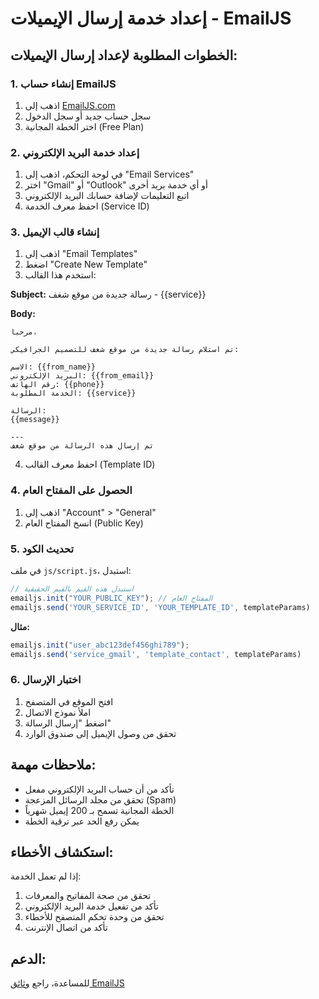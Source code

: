 # إعداد خدمة إرسال الإيميلات - EmailJS

## الخطوات المطلوبة لإعداد إرسال الإيميلات:

### 1. إنشاء حساب EmailJS
1. اذهب إلى [EmailJS.com](https://www.emailjs.com/)
2. سجل حساب جديد أو سجل الدخول
3. اختر الخطة المجانية (Free Plan)

### 2. إعداد خدمة البريد الإلكتروني
1. في لوحة التحكم، اذهب إلى "Email Services"
2. اختر "Gmail" أو "Outlook" أو أي خدمة بريد أخرى
3. اتبع التعليمات لإضافة حسابك البريد الإلكتروني
4. احفظ معرف الخدمة (Service ID)

### 3. إنشاء قالب الإيميل
1. اذهب إلى "Email Templates"
2. اضغط "Create New Template"
3. استخدم هذا القالب:

**Subject:** رسالة جديدة من موقع شغف - {{service}}

**Body:**
```
مرحباً،

تم استلام رسالة جديدة من موقع شغف للتصميم الجرافيكي:

الاسم: {{from_name}}
البريد الإلكتروني: {{from_email}}
رقم الهاتف: {{phone}}
الخدمة المطلوبة: {{service}}

الرسالة:
{{message}}

---
تم إرسال هذه الرسالة من موقع شغف
```

4. احفظ معرف القالب (Template ID)

### 4. الحصول على المفتاح العام
1. اذهب إلى "Account" > "General"
2. انسخ المفتاح العام (Public Key)

### 5. تحديث الكود
في ملف `js/script.js`، استبدل:

```javascript
// استبدل هذه القيم بالقيم الحقيقية
emailjs.init("YOUR_PUBLIC_KEY"); // المفتاح العام
emailjs.send('YOUR_SERVICE_ID', 'YOUR_TEMPLATE_ID', templateParams)
```

**مثال:**
```javascript
emailjs.init("user_abc123def456ghi789");
emailjs.send('service_gmail', 'template_contact', templateParams)
```

### 6. اختبار الإرسال
1. افتح الموقع في المتصفح
2. املأ نموذج الاتصال
3. اضغط "إرسال الرسالة"
4. تحقق من وصول الإيميل إلى صندوق الوارد

## ملاحظات مهمة:

- تأكد من أن حساب البريد الإلكتروني مفعل
- تحقق من مجلد الرسائل المزعجة (Spam)
- الخطة المجانية تسمح بـ 200 إيميل شهرياً
- يمكن رفع الحد عبر ترقية الخطة

## استكشاف الأخطاء:

إذا لم تعمل الخدمة:
1. تحقق من صحة المفاتيح والمعرفات
2. تأكد من تفعيل خدمة البريد الإلكتروني
3. تحقق من وحدة تحكم المتصفح للأخطاء
4. تأكد من اتصال الإنترنت

## الدعم:
للمساعدة، راجع [وثائق EmailJS](https://www.emailjs.com/docs/)
